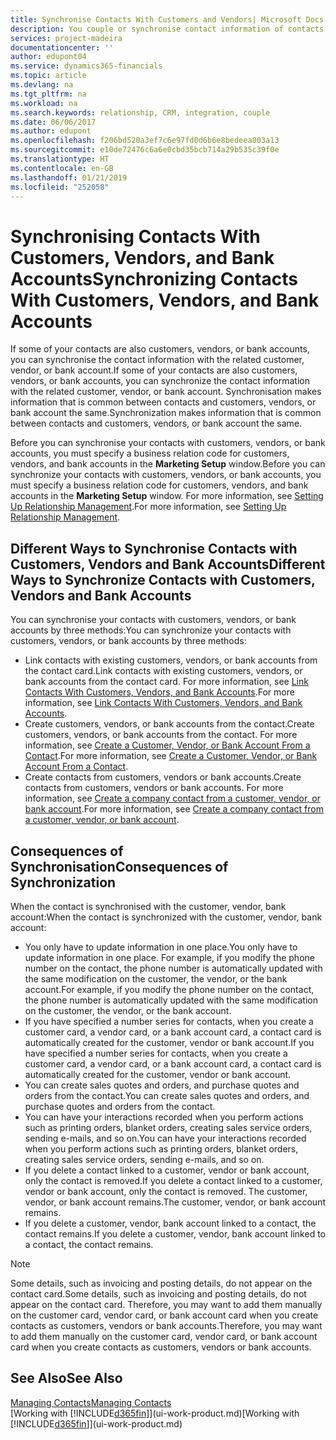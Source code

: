 ```yaml
---
title: Synchronise Contacts With Customers and Vendors| Microsoft Docs
description: You couple or synchronise contact information of contacts who are also customers, vendors, or bank accounts, so you only update information in one place.
services: project-madeira
documentationcenter: ''
author: edupont04
ms.service: dynamics365-financials
ms.topic: article
ms.devlang: na
ms.tgt_pltfrm: na
ms.workload: na
ms.search.keywords: relationship, CRM, integration, couple
ms.date: 06/06/2017
ms.author: edupont
ms.openlocfilehash: f206bd520a3ef7c6e97fd0d6b6e8bedeea803a13
ms.sourcegitcommit: e10de72476c6a6e0cbd35bcb714a29b535c39f0e
ms.translationtype: HT
ms.contentlocale: en-GB
ms.lasthandoff: 01/21/2019
ms.locfileid: "252058"
---
```

# <a name="synchronizing-contacts-with-customers-vendors-and-bank-accounts"></a><span data-ttu-id="04e16-103">Synchronising Contacts With Customers, Vendors, and Bank Accounts</span><span class="sxs-lookup"><span data-stu-id="04e16-103">Synchronizing Contacts With Customers, Vendors, and Bank Accounts</span></span>
<span data-ttu-id="04e16-104">If some of your contacts are also customers, vendors, or bank accounts, you can synchronise the contact information with the related customer, vendor, or bank account.</span><span class="sxs-lookup"><span data-stu-id="04e16-104">If some of your contacts are also customers, vendors, or bank accounts, you can synchronize the contact information with the related customer, vendor, or bank account.</span></span> <span data-ttu-id="04e16-105">Synchronisation makes information that is common between contacts and customers, vendors, or bank account the same.</span><span class="sxs-lookup"><span data-stu-id="04e16-105">Synchronization makes information that is common between contacts and customers, vendors, or bank account the same.</span></span>  

<span data-ttu-id="04e16-106">Before you can synchronise your contacts with customers, vendors, or bank accounts, you must specify a business relation code for customers, vendors, and bank accounts in the **Marketing Setup** window.</span><span class="sxs-lookup"><span data-stu-id="04e16-106">Before you can synchronize your contacts with customers, vendors, or bank accounts, you must specify a business relation code for customers, vendors, and bank accounts in the **Marketing Setup** window.</span></span> <span data-ttu-id="04e16-107">For more information, see [Setting Up Relationship Management](marketing-setup-marketing.md).</span><span class="sxs-lookup"><span data-stu-id="04e16-107">For more information, see [Setting Up Relationship Management](marketing-setup-marketing.md).</span></span>

## <a name="different-ways-to-synchronize-contacts-with-customers-vendors-and-bank-accounts"></a><span data-ttu-id="04e16-108">Different Ways to Synchronise Contacts with Customers, Vendors and Bank Accounts</span><span class="sxs-lookup"><span data-stu-id="04e16-108">Different Ways to Synchronize Contacts with Customers, Vendors and Bank Accounts</span></span>
<span data-ttu-id="04e16-109">You can synchronise your contacts with customers, vendors, or bank accounts by three methods:</span><span class="sxs-lookup"><span data-stu-id="04e16-109">You can synchronize your contacts with customers, vendors, or bank accounts by three methods:</span></span>

* <span data-ttu-id="04e16-110">Link contacts with existing customers, vendors, or bank accounts from the contact card.</span><span class="sxs-lookup"><span data-stu-id="04e16-110">Link contacts with existing customers, vendors, or bank accounts from the contact card.</span></span> <span data-ttu-id="04e16-111">For more information, see [Link Contacts With Customers, Vendors, and Bank Accounts](marketing-how-link-contact.md).</span><span class="sxs-lookup"><span data-stu-id="04e16-111">For more information, see [Link Contacts With Customers, Vendors, and Bank Accounts](marketing-how-link-contact.md).</span></span>
* <span data-ttu-id="04e16-112">Create customers, vendors, or bank accounts from the contact.</span><span class="sxs-lookup"><span data-stu-id="04e16-112">Create customers, vendors, or bank accounts from the contact.</span></span> <span data-ttu-id="04e16-113">For more information, see [Create a Customer, Vendor, or Bank Account From a Contact](marketing-how-create-contacts-new-customers-vendors-bank-accounts.md).</span><span class="sxs-lookup"><span data-stu-id="04e16-113">For more information, see [Create a Customer, Vendor, or Bank Account From a Contact](marketing-how-create-contacts-new-customers-vendors-bank-accounts.md).</span></span>
* <span data-ttu-id="04e16-114">Create contacts from customers, vendors or bank accounts.</span><span class="sxs-lookup"><span data-stu-id="04e16-114">Create contacts from customers, vendors or bank accounts.</span></span> <span data-ttu-id="04e16-115">For more information, see [Create a company contact from a customer, vendor, or bank account](marketing-how-create-contact-companies.md).</span><span class="sxs-lookup"><span data-stu-id="04e16-115">For more information, see [Create a company contact from a customer, vendor, or bank account](marketing-how-create-contact-companies.md).</span></span>

## <a name="consequences-of-synchronization"></a><span data-ttu-id="04e16-116">Consequences of Synchronisation</span><span class="sxs-lookup"><span data-stu-id="04e16-116">Consequences of Synchronization</span></span>
<span data-ttu-id="04e16-117">When the contact is synchronised with the customer, vendor, bank account:</span><span class="sxs-lookup"><span data-stu-id="04e16-117">When the contact is synchronized with the customer, vendor, bank account:</span></span>

* <span data-ttu-id="04e16-118">You only have to update information in one place.</span><span class="sxs-lookup"><span data-stu-id="04e16-118">You only have to update information in one place.</span></span> <span data-ttu-id="04e16-119">For example, if you modify the phone number on the contact, the phone number is automatically updated with the same modification on the customer, the vendor, or the bank account.</span><span class="sxs-lookup"><span data-stu-id="04e16-119">For example, if you modify the phone number on the contact, the phone number is automatically updated with the same modification on the customer, the vendor, or the bank account.</span></span>
* <span data-ttu-id="04e16-120">If you have specified a number series for contacts, when you create a customer card, a vendor card, or a bank account card, a contact card is automatically created for the customer, vendor or bank account.</span><span class="sxs-lookup"><span data-stu-id="04e16-120">If you have specified a number series for contacts, when you create a customer card, a vendor card, or a bank account card, a contact card is automatically created for the customer, vendor or bank account.</span></span>
* <span data-ttu-id="04e16-121">You can create sales quotes and orders, and purchase quotes and orders from the contact.</span><span class="sxs-lookup"><span data-stu-id="04e16-121">You can create sales quotes and orders, and purchase quotes and orders from the contact.</span></span>
* <span data-ttu-id="04e16-122">You can have your interactions recorded when you perform actions such as printing orders, blanket orders, creating sales service orders, sending e-mails, and so on.</span><span class="sxs-lookup"><span data-stu-id="04e16-122">You can have your interactions recorded when you perform actions such as printing orders, blanket orders, creating sales service orders, sending e-mails, and so on.</span></span>
* <span data-ttu-id="04e16-123">If you delete a contact linked to a customer, vendor or bank account, only the contact is removed.</span><span class="sxs-lookup"><span data-stu-id="04e16-123">If you delete a contact linked to a customer, vendor or bank account, only the contact is removed.</span></span> <span data-ttu-id="04e16-124">The customer, vendor, or bank account remains.</span><span class="sxs-lookup"><span data-stu-id="04e16-124">The customer, vendor, or bank account remains.</span></span>
* <span data-ttu-id="04e16-125">If you delete a customer, vendor, bank account linked to a contact, the contact remains.</span><span class="sxs-lookup"><span data-stu-id="04e16-125">If you delete a customer, vendor, bank account linked to a contact, the contact remains.</span></span>

> [!NOTE]  
>   <span data-ttu-id="04e16-126">Some details, such as invoicing and posting details, do not appear on the contact card.</span><span class="sxs-lookup"><span data-stu-id="04e16-126">Some details, such as invoicing and posting details, do not appear on the contact card.</span></span> <span data-ttu-id="04e16-127">Therefore, you may want to add them manually on the customer card, vendor card, or bank account card when you create contacts as customers, vendors or bank accounts.</span><span class="sxs-lookup"><span data-stu-id="04e16-127">Therefore, you may want to add them manually on the customer card, vendor card, or bank account card when you create contacts as customers, vendors or bank accounts.</span></span>

## <a name="see-also"></a><span data-ttu-id="04e16-128">See Also</span><span class="sxs-lookup"><span data-stu-id="04e16-128">See Also</span></span>
[<span data-ttu-id="04e16-129">Managing Contacts</span><span class="sxs-lookup"><span data-stu-id="04e16-129">Managing Contacts</span></span>](marketing-contacts.md)  
<span data-ttu-id="04e16-130">[Working with [!INCLUDE[d365fin](includes/d365fin_md.md)]](ui-work-product.md)</span><span class="sxs-lookup"><span data-stu-id="04e16-130">[Working with [!INCLUDE[d365fin](includes/d365fin_md.md)]](ui-work-product.md)</span></span>
